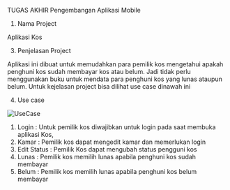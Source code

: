 TUGAS AKHIR Pengembangan Aplikasi Mobile

1. Nama Project
   
Aplikasi Kos

3. Penjelasan Project
   
Aplikasi ini dibuat untuk memudahkan para pemilik kos mengetahui apakah penghuni kos sudah membayar kos atau belum. Jadi tidak perlu menggunakan buku untuk mendata para penghuni kos yang lunas ataupun belum. Untuk kejelasan project bisa dilihat use case dinawah ini

4. Use case


![UseCase](https://github.com/dhiaurrahman123/AplikasiKos/assets/73013590/f3b864fe-34ea-48a3-a910-871611201ac2)


1. Login : Untuk pemilik kos diwajibkan untuk login pada saat membuka aplikasi Kos, 
2. Kamar : Pemilik kos dapat mengedit kamar dan memerlukan login 
3. Edit Status : Pemilik Kos dapat mengubah status pengguni kos
4. Lunas : Pemilik kos memilih lunas apabila penghuni kos sudah membayar
5. Belum : Pemilik kos memilih lunas apabila penghuni kos belum membayar
